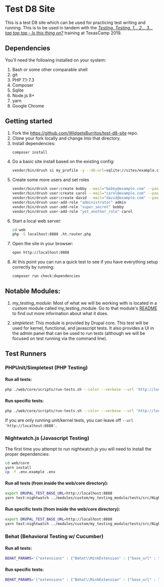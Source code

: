 # Test D8 Site

This is a test D8 site which can be used for practicing test writing and
running. This is to be used in tandem with the
_[Testing. Testing. 1... 2... 3... *tap* *tap* *tap* - Is this thing on?](https://2019.texascamp.org/sessions/testing-testing-1-2-3-tap-tap-tap--is-this-thing-on-training)_ training
at TexasCamp 2019.

## Dependencies

You'll need the following installed on your system:

1. Bash or some other comparable shell
2. git
3. PHP 7.1-7.3
4. Composer
5. Sqlite
6. Node.js 8+
7. yarn
8. Google Chrome

## Getting started

1. Fork the https://github.com/WidgetsBurritos/test-d8-site repo.
2. Clone your fork locally and change into that directory.
3. Install dependencies:
    ```bash
    composer install
    ```
4. Do a basic site install based on the existing config:
    ```bash
    vendor/bin/drush si my_profile -y --db-url=sqlite://sites/example.com/files/.ht.sqlite --config-dir=../config/sync --account-pass=admin
    ```
5. Create some more users and set roles
    ```bash
    vendor/bin/drush user:create bobby --mail="bobby@example.com" --password="bobby"
    vendor/bin/drush user:create carol --mail="carol@example.com" --password="carol"
    vendor/bin/drush user:create david --mail="david@example.com" --password="david"
    vendor/bin/drush user-add-role "administrator" admin
    vendor/bin/drush user-add-role "super_secret" bobby
    vendor/bin/drush user-add-role "yet_another_role" carol
    ```
6. Start a local web server:
    ```bash
    cd web
    php -S localhost:8888 .ht.router.php
    ```
7. Open the site in your browser:
    ```bash
    open http://localhost:8888
    ```
8. At this point you can run a quick test to see if you have everything setup correctly by running:
    ```bash
    composer run check:dependencies
    ```

## Notable Modules:

1. _my_testing_module_:
    Most of what we will be working with is located in a custom module called
    my_testing_module. Go to that module's [README](web/modules/custom/my_testing_module)
    to find out more information about what it does.

2. _simpletest_:
    This module is provided by Drupal core. This test will be used for kernel,
    functional, and javascript tests. It also provides a UI in the admin panel
    that can be used to run tests (although we will be focused on test running
    via the command line).

## Test Runners

### PHPUnit/Simpletest (PHP Testing)

#### Run all tests:
```bash
php ./web/core/scripts/run-tests.sh --color --verbose --url 'http://localhost:8888' my_testing_module
```

#### Run specific tests:
```bash
php ./web/core/scripts/run-tests.sh --color --verbose --url 'http://localhost:8888' --class 'Drupal\Tests\my_testing_module\Functional\MyFunctionalTest'
```

If you are only running unit/kernel tests, you can leave off `--url 'http://localhost:8888'`.

### Nightwatch.js (Javascript Testing)

The first time you attempt to run nightwatch.js you will need to install the proper dependencies:
```bash
cd web/core
yarn install
cp -f .env.example .env
```

#### Run all tests (from inside the web/core directory):
```bash
export DRUPAL_TEST_BASE_URL=http://localhost:8888
yarn test:nightwatch ../modules/custom/my_testing_module/tests/src/Nightwatch
```

#### Run specific tests (from inside the web/core directory):
```bash
export DRUPAL_TEST_BASE_URL=http://localhost:8888
yarn test:nightwatch ../modules/custom/my_testing_module/tests/src/Nightwatch/MyNightwatchTest.js
```

### Behat (Behavioral Testing w/ Cucumber)

#### Run all tests:
```bash
BEHAT_PARAMS='{"extensions" : {"Behat\\MinkExtension" : {"base_url" : "http://localhost:8888"}}}' ./vendor/bin/behat
```

#### Run specific tests:
```bash
BEHAT_PARAMS='{"extensions" : {"Behat\\MinkExtension" : {"base_url" : "http://localhost:8888"}}}' ./vendor/bin/behat features/drupal/powered-by.feature
```
